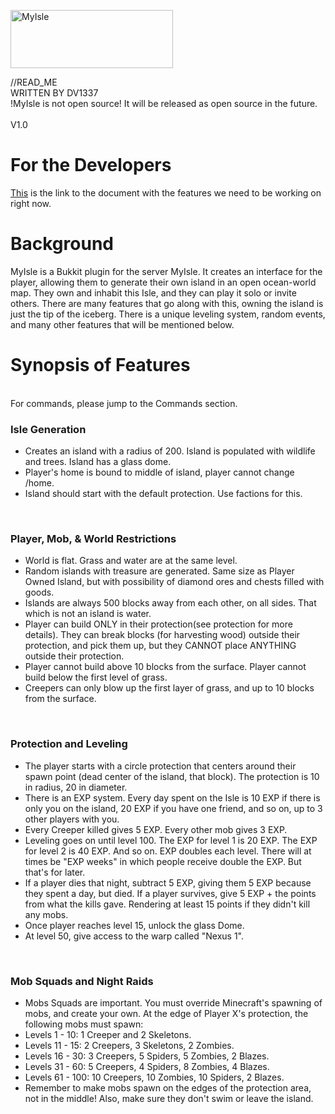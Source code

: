 <a href="http://cooltext.com"><img src="http://images.cooltext.com/2774578.png" width="260" height="93" alt="MyIsle
" /></a>

<html>
<body>
//READ_ME
<br>
WRITTEN BY DV1337
<br>
!MyIsle is not open source! It will be released as open source in the future.
<br>
<br>
V1.0
<br>
<h1> For the Developers </h1>
<a href>This</a> is the link to the document with the features we need to be working on right now.

<h1> Background </h1>
MyIsle is a Bukkit plugin for the server MyIsle. It creates an interface for the player, allowing them to generate their own island in an open ocean-world map. They own and inhabit this Isle, and they can play it solo or invite others. There are many features that go along with this, owning the island is just the tip of the iceberg. There is a unique leveling system, random events, and many other features that will be mentioned below.
<br>
<h1> Synopsis of Features </h1>
<br>
For commands, please jump to the Commands section.
<br>
<h3> Isle Generation </h3>
<ul>
<li> Creates an island with a radius of 200. Island is populated with wildlife and trees. Island has a glass dome.
<li> Player's home is bound to middle of island, player cannot change /home.
<li> Island should start with the default protection. Use factions for this.
</li>
</ul>
<br>
<h3> Player, Mob, & World Restrictions </h3>
<ul>
<li> World is flat. Grass and water are at the same level.
<li> Random islands with treasure are generated. Same size as Player Owned Island, but with possibility of diamond ores and chests filled with goods.
<li> Islands are always 500 blocks away from each other, on all sides. That which is not an island is water.
<li> Player can build ONLY in their protection(see protection for more details). They can break blocks (for harvesting wood) outside their protection, and pick them up, but they CANNOT place ANYTHING outside their protection.
<li> Player cannot build above 10 blocks from the surface. Player cannot build below the first level of grass.
<li> Creepers can only blow up the first layer of grass, and up to 10 blocks from the surface.
</li>
</ul>
<br>
<h3> Protection and Leveling </h3>
<ul>
<li> The player starts with a circle protection that centers around their spawn point (dead center of the island, that block). The protection is 10 in radius, 20 in diameter.
<li> There is an EXP system. Every day spent on the Isle is 10 EXP if there is only you on the island, 20 EXP if you have one friend, and so on, up to 3 other players with you.
<li> Every Creeper killed gives 5 EXP. Every other mob gives 3 EXP. 
<li> Leveling goes on until level 100. The EXP for level 1 is 20 EXP. The EXP for level 2 is 40 EXP. And so on. EXP doubles each level. There will at times be "EXP weeks" in which people receive double the EXP. But that's for later.
<li> If a player dies that night, subtract 5 EXP, giving them 5 EXP because they spent a day, but died. If a player survives, give 5 EXP + the points from what the kills gave. Rendering at least 15 points if they didn't kill any mobs.
<li> Once player reaches level 15, unlock the glass Dome.
<li> At level 50, give access to the warp called "Nexus 1".
</li>
</ul>
<br>
<h3> Mob Squads and Night Raids </h3>
<ul>
<li> Mobs Squads are important. You must override Minecraft's spawning of mobs, and create your own. At the edge of Player X's protection, the following mobs must spawn:
<li> Levels 1 - 10: 1 Creeper and 2 Skeletons.
<li> Levels 11 - 15: 2 Creepers, 3 Skeletons, 2 Zombies.
<li> Levels 16 - 30: 3 Creepers, 5 Spiders, 5 Zombies, 2 Blazes.
<li> Levels 31 - 60: 5 Creepers, 4 Spiders, 8 Zombies, 4 Blazes.
<li> Levels 61 - 100: 10 Creepers, 10 Zombies, 10 Spiders, 2 Blazes.
<li> Remember to make mobs spawn on the edges of the protection area, not in the middle! Also, make sure they don't swim or leave the island.








